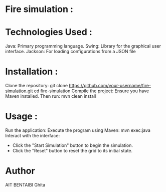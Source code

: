 # Fire simulation :

# Technologies Used :
Java: Primary programming language.
Swing: Library for the graphical user interface.
Jackson: For loading configurations from a JSON file

# Installation :
Clone the repository: git clone https://github.com/your-username/fire-simulation.git
                      cd fire-simulation
Compile the project: Ensure you have Maven installed. Then run: mvn clean install

# Usage :
Run the application: Execute the program using Maven: mvn exec:java
Interact with the interface:
  - Click the "Start Simulation" button to begin the simulation.
  - Click the "Reset" button to reset the grid to its initial state.


# Author
AIT BENTAIBI Ghita

#
